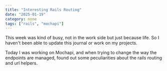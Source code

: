 ```yaml
---
title: "Interesting Rails Routing"
date: "2025-01-19"
category: none
tags: ["rails", "mochapi"]
---
```


This week was kind of busy, not in the work side but just because life.
So I haven't been able to update this journal or work on my projects.

Today I was working on Mochapi, and when trying to change the way the 
endpoints are managed, found out some peculiarities about the rails
routing and url helpers.